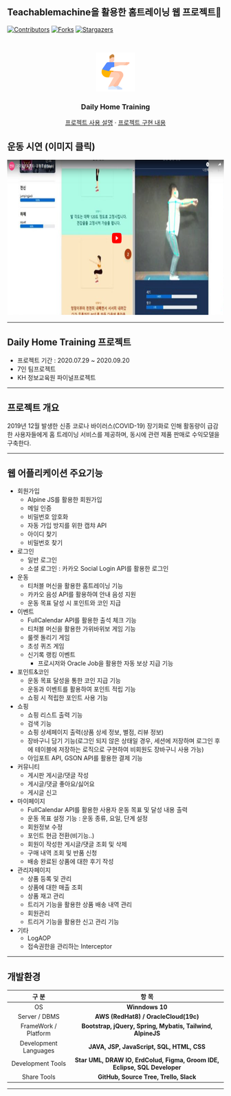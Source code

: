 ## Teachablemachine을 활용한 홈트레이닝 웹 프로젝트:muscle:
<!--KH정보교육원 | [NCS]UIUX엔지니어링 및 응용SW 엔지니어링 양성과정 | 파이널 프로젝트 - 데일리 홈 트레이닝-->

[![Contributors][contributors-shield]][contributors-url]
[![Forks][forks-shield]][forks-url]
[![Stargazers][stars-shield]][stars-url]


<!-- PROJECT LOGO -->
<br />
<p align="center">
  <a href="http://ec2-13-58-141-230.us-east-2.compute.amazonaws.com/main">
<img src="/src/main/webapp/resources/image/logo.png" alt="Logo" width="90" height="90">
  </a>

  <h3 align="center">Daily Home Training</h3>


<p align="center">
<a href="https://docs.google.com/presentation/d/1iuE2iADcCUhdSmPSroiDmHCLeNlZcPa0KIJDjcHHadM/present?ueb=true&slide=id.g99697c53c3_2_75">프로젝트 사용 설명</a>
·
<a href="https://drive.google.com/file/d/1vlXfOw1kVsb-MrWxl_SBXJBDiX2si5d7/view?usp=sharing">프로젝트 구현 내용</a>
  </p>
</p>


<!-- TABLE OF CONTENTS -->
<!--
[![Everything Is AWESOME](https://drive.google.com/file/d/1YEdA2kfopd7Xm5NoV_jGcTBd-vAESnGc/view?usp=sharing)](https://www.youtube.com/watch?v=Kwo-cz8rn2U&list=PLgbeHDZM_xxI_9jEiNFwYJ2vGZoCThY0G )
-->

## 운동 시연 (이미지 클릭)
  <a href="https://www.youtube.com/watch?v=Kwo-cz8rn2U&list=PLgbeHDZM_xxI_9jEiNFwYJ2vGZoCThY0G">
<img src="/src/main/webapp/resources/image/youtube.png" alt="Logo" width="600" height="360">
  </a>
 

---

## Daily Home Training 프로젝트
* 프로젝트 기간 : 2020.07.29 ~ 2020.09.20
* 7인 팀프로젝트
* KH 정보교육원 파이널프로젝트

---

## 프로젝트 개요

2019년 12월 발생한 신종 코로나 바이러스(COVID-19) 장기화로 인해 활동량이 급감한 사용자들에게 홈 트레이닝 서비스를 제공하며, 동시에 관련 제품 판매로 수익모델을 구축한다.

---

## 웹 어플리케이션 주요기능

* 회원가입
  * Alpine JS를 활용한 회원가입
  * 메일 인증
  * 비밀번호 암호화
  * 자동 가입 방지를 위한 캡챠 API
  * 아이디 찾기
  * 비밀번호 찾기
* 로그인
  * 일반 로그인
  * 소셜 로그인 : 카카오 Social Login API를 활용한 로그인   
* 운동
  * 티처블 머신을 활용한 홈트레이닝 기능
  * 카카오 음성 API를 활용하여 안내 음성 지원
  * 운동 목표 달성 시 포인트와 코인 지급
* 이벤트
  * FullCalendar API를 활용한 출석 체크 기능
  * 티처블 머신을 활용한 가위바위보 게임 기능
  * 룰렛 돌리기 게임
  * 초성 퀴즈 게임
  * 신기록 랭킹 이벤트
    * 프로시저와 Oracle Job을 활용한 자동 보상 지급 기능
* 포인트&코인
  * 운동 목표 달성을 통한 코인 지급 기능
  * 운동과 이벤트를 활용하여 포인트 적립 기능
  * 쇼핑 시 적립한 포인트 사용 기능
* 쇼핑
  * 쇼핑 리스트 출력 기능
  * 검색 기능
  * 쇼핑 상세페이지 출력(상품 상세 정보, 별점, 리뷰 정보)
  * 장바구니 담기 기능(로그인 되지 않은 상태일 경우, 세션에 저장하며 로그인 후에 테이블에 저장하는 로직으로 구현하여 비회원도 장바구니 사용 가능)
  * 아임포트 API, GSON API를 활용한 결제 기능
* 커뮤니티
  * 게시판 게시글/댓글 작성
  * 게시글/댓글 좋아요/싫어요
  * 게시글 신고
* 마이페이지
  * FullCalendar API를 활용한 사용자 운동 목표 및 달성 내용 출력
  * 운동 목표 설정 기능 : 운동 종류, 요일, 단계 설정
  * 회원정보 수정
  * 포인트 현금 전환(비기능..)
  * 회원이 작성한 게시글/댓글 조회 및 삭제
  * 구매 내역 조회 및 반품 신청
  * 배송 완료된 상품에 대한 후기 작성
* 관리자페이지
  * 상품 등록 및 관리
  * 상품에 대한 매출 조회
  * 상품 재고 관리
  * 트리거 기능을 활용한 상품 배송 내역 관리
  * 회원관리
  * 트리거 기능을 활용한 신고 관리 기능
* 기타
  * LogAOP
  * 접속권한을 관리하는 Interceptor

---

## 개발환경

  |구 분|항 목|
  |:-------:|:------:|
  |OS|**Winndows 10**|
  |Server / DBMS|**AWS (RedHat8) / OracleCloud(19c)**|
  |FrameWork / Platform|**Bootstrap, jQuery, Spring, Mybatis, Tailwind, AlpineJS**|
  |Development Languages|**JAVA, JSP, JavaScript, SQL, HTML, CSS**|
  |Development Tools|**Star UML, DRAW IO, ErdColud, Figma, Groom IDE, Eclipse, SQL Developer**|
  |Share Tools|**GitHub, Source Tree, Trello, Slack**|

---





<!-- MARKDOWN LINKS & IMAGES -->
<!-- https://www.markdownguide.org/basic-syntax/#reference-style-links -->
[contributors-shield]: https://img.shields.io/github/contributors/othneildrew/Best-README-Template.svg?style=flat-square
[contributors-url]: https://github.com/HoonK212/KH_FinalProject/graphs/contributors
[forks-shield]: https://img.shields.io/github/forks/othneildrew/Best-README-Template.svg?style=flat-square
[forks-url]: https://github.com/HoonK212/KH_FinalProject/network/members
[stars-shield]: https://img.shields.io/github/stars/othneildrew/Best-README-Template.svg?style=flat-square
[stars-url]: https://github.com/HoonK212/KH_FinalProject/stargazers
